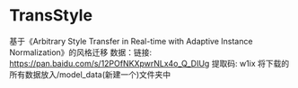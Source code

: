 # TransStyle
基于《Arbitrary Style Transfer in Real-time with Adaptive Instance Normalization》的风格迁移
数据：链接: https://pan.baidu.com/s/12POfNKXpwrNLx4o_Q_DIUg 提取码: w1ix 
将下载的所有数据放入/model_data(新建一个)文件夹中
